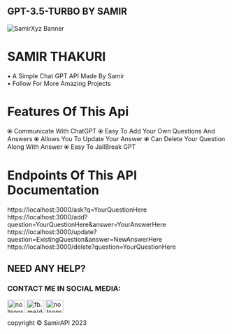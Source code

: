 ## GPT-3.5-TURBO BY SAMIR
![SamirXyz Banner](https://i.imgur.com/O7M1bqn.jpg)

# SAMIR THAKURI

• A Simple Chat GPT API Made By Samir <br />
• Follow For More Amazing Projects <br/>

# Features Of This Api
⦿ Communicate With ChatGPT
⦿ Easy To Add Your Own Questions And Answers
⦿ Allows You To Update Your Answer
⦿ Can Delete Your Question Along With Answer
⦿ Easy To JailBreak GPT

# Endpoints Of This API Documentation
https://localhost:3000/ask?q=YourQuestionHere
https://localhost:3000/add?question=YourQuestionHere&answer=YourAnswerHere
https://localhost:3000/update?question=ExistingQuestion&answer=NewAnswerHere
https://localhost:3000/delete?question=YourQuestionHere

## NEED ANY HELP?
<h3 align="left"> CONTACT ME IN SOCIAL MEDIA:</h3>
<p align="left">
<a href="https://twitter.com/notsopreety" target="blank"><img align="center" src="https://raw.githubusercontent.com/rahuldkjain/github-profile-readme-generator/master/src/images/icons/Social/twitter.svg" alt="notsopreety" height="30" width="40" /></a>
<a href="https://fb.com/dev.samir.xyz" target="blank"><img align="center" src="https://raw.githubusercontent.com/rahuldkjain/github-profile-readme-generator/master/src/images/icons/Social/facebook.svg" alt="fb.me/dev.samir.xyz" height="30" width="40" /></a>
<a href="https://instagram.com/notsopreetyy" target="blank"><img align="center" src="https://raw.githubusercontent.com/rahuldkjain/github-profile-readme-generator/master/src/images/icons/Social/instagram.svg" alt="notsopreetyy" height="30" width="40" /></a>
</p>

copyright © SamirAPI 2023
